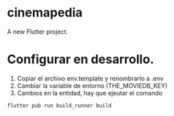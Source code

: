 # cinemapedia

A new Flutter project.

# Configurar en desarrollo.
1. Copiar el archivo env.template y renombrarlo a .env
2. Cambiar la variable de entorno (THE_MOVIEDB_KEY)
3. Cambios en la entidad, hay que ejeutar el comando 
```
flutter pub run build_runner build
```

